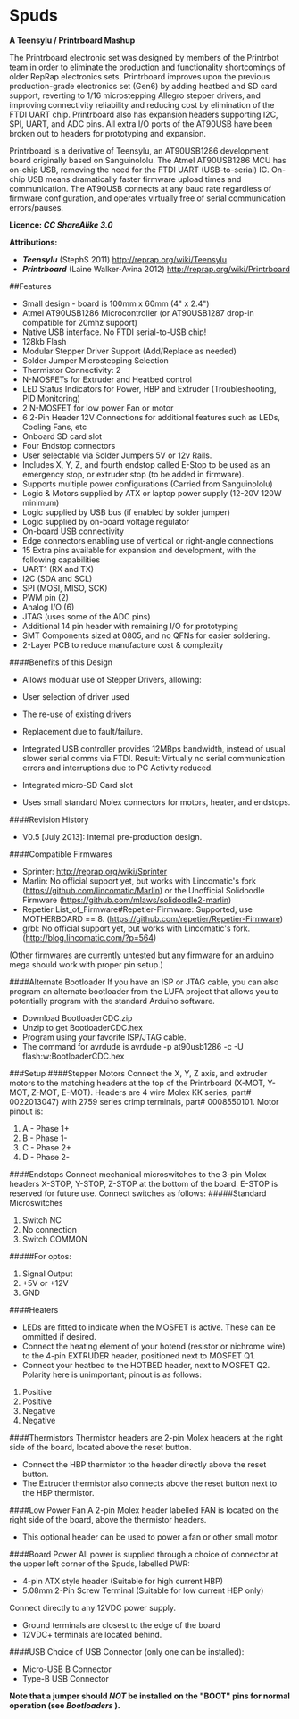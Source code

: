 Spuds
=====
**A Teensylu / Printrboard Mashup**

The Printrboard electronic set was designed by members of the Printrbot team in order to eliminate the production and functionality shortcomings of older RepRap electronics sets. Printrboard improves upon the previous production-grade electronics set (Gen6) by adding heatbed and SD card support, reverting to 1/16 microstepping Allegro stepper drivers, and improving connectivity reliability and reducing cost by elimination of the FTDI UART chip. Printrboard also has expansion headers supporting I2C, SPI, UART, and ADC pins. All extra I/O ports of the AT90USB have been broken out to headers for prototyping and expansion.

Printrboard is a derivative of Teensylu, an AT90USB1286 development board originally based on Sanguinololu. The Atmel AT90USB1286 MCU has on-chip USB, removing the need for the FTDI UART (USB-to-serial) IC. On-chip USB means dramatically faster firmware upload times and communication. The AT90USB connects at any baud rate regardless of firmware configuration, and operates virtually free of serial communication errors/pauses.

**Licence: _CC ShareAlike 3.0_**

**Attributions:**
* **_Teensylu_** (StephS 2011) http://reprap.org/wiki/Teensylu
* **_Printrboard_** (Laine Walker-Avina 2012) http://reprap.org/wiki/Printrboard

##Features
* Small design - board is 100mm x 60mm (4" x 2.4")
* Atmel AT90USB1286 Microcontroller (or AT90USB1287 drop-in compatible for 20mhz support)
 * Native USB interface. No FTDI serial-to-USB chip!
 * 128kb Flash
* Modular Stepper Driver Support (Add/Replace as needed)
* Solder Jumper Microstepping Selection
* Thermistor Connectivity: 2
* N-MOSFETs for Extruder and Heatbed control
 * LED Status Indicators for Power, HBP and Extruder (Troubleshooting, PID Monitoring)
* 2 N-MOSFET for low power Fan or motor
* 6 2-Pin Header 12V Connections for additional features such as LEDs, Cooling Fans, etc
* Onboard SD card slot
* Four Endstop connectors 
 * User selectable via Solder Jumpers 5V or 12v Rails.
 * Includes X, Y, Z, and fourth endstop called E-Stop to be used as an emergency stop, or extruder stop (to be added in firmware).
* Supports multiple power configurations (Carried from Sanguinololu)
 * Logic & Motors supplied by ATX or laptop power supply (12-20V 120W minimum)
 * Logic supplied by USB bus (if enabled by solder jumper)
 * Logic supplied by on-board voltage regulator
 * On-board USB connectivity
* Edge connectors enabling use of vertical or right-angle connections
* 15 Extra pins available for expansion and development, with the following capabilities
 * UART1 (RX and TX)
 * I2C (SDA and SCL)
 * SPI (MOSI, MISO, SCK)
 * PWM pin (2)
 * Analog I/O (6)
 * JTAG (uses some of the ADC pins)
 * Additional 14 pin header with remaining I/O for prototyping
 * SMT Components sized at 0805, and no QFNs for easier soldering.
 * 2-Layer PCB to reduce manufacture cost & complexity

####Benefits of this Design
* Allows modular use of Stepper Drivers, allowing:
 * User selection of driver used
 * The re-use of existing drivers
 * Replacement due to fault/failure.

* Integrated USB controller provides 12MBps bandwidth, instead of usual slower serial comms via FTDI. Result: Virtually no serial communication errors and interruptions due to PC Activity reduced.
* Integrated micro-SD Card slot
* Uses small standard Molex connectors for motors, heater, and endstops.

####Revision History
* V0.5 [July 2013]: Internal pre-production design.

####Compatible Firmwares
* Sprinter: http://reprap.org/wiki/Sprinter
* Marlin: No official support yet, but works with Lincomatic's fork (https://github.com/lincomatic/Marlin) or the Unofficial Solidoodle Firmware (https://github.com/mlaws/solidoodle2-marlin)
* Repetier List_of_Firmware#Repetier-Firmware: Supported, use MOTHERBOARD == 8. (https://github.com/repetier/Repetier-Firmware)
* grbl: No official support yet, but works with Lincomatic's fork. (http://blog.lincomatic.com/?p=564)

(Other firmwares are currently untested but any firmware for an arduino mega should work with proper pin setup.)

####Alternate Bootloader
If you have an ISP or JTAG cable, you can also program an alternate bootloader from the LUFA project that allows you to potentially program with the standard Arduino software.
* Download BootloaderCDC.zip
* Unzip to get BootloaderCDC.hex
* Program using your favorite ISP/JTAG cable.
 * The command for avrdude is avrdude -p at90usb1286 -c <your programmer here> -U flash:w:BootloaderCDC.hex

###Setup
####Stepper Motors
Connect the X, Y, Z axis, and extruder motors to the matching headers at the top of the Printrboard (X-MOT, Y-MOT, Z-MOT, E-MOT). Headers are 4 wire Molex KK series, part# 0022013047) with 2759 series crimp terminals, part# 0008550101. Motor pinout is:
1. A - Phase 1+
2. B - Phase 1-
3. C - Phase 2+
4. D - Phase 2-

####Endstops
Connect mechanical microswitches to the 3-pin Molex headers X-STOP, Y-STOP, Z-STOP at the bottom of the board. E-STOP is reserved for future use. Connect switches as follows:
#####Standard Microswitches
1. Switch NC
2. No connection
3. Switch COMMON

#####For optos:
1. Signal Output
2. +5V or +12V
3. GND

####Heaters
* LEDs are fitted to indicate when the MOSFET is active. These can be ommitted if desired. 
* Connect the heating element of your hotend (resistor or nichrome wire) to the 4-pin EXTRUDER header, positioned next to MOSFET Q1. 
* Connect your heatbed to the HOTBED header, next to MOSFET Q2. Polarity here is unimportant; pinout is as follows:

1. Positive
2. Positive
3. Negative
4. Negative

####Thermistors
Thermistor headers are 2-pin Molex headers at the right side of the board, located above the reset button.
* Connect the HBP thermistor to the header directly above the reset button. 
* The Extruder thermistor also connects above the reset button next to the HBP thermistor.

####Low Power Fan
A 2-pin Molex header labelled FAN is located on the right side of the board, above the thermistor headers. 
* This optional header can be used to power a fan or other small motor.

####Board Power
All power is supplied through a choice of connector at the upper left corner of the Spuds, labelled PWR:
* 4-pin ATX style header (Suitable for high current HBP)
* 5.08mm 2-Pin Screw Terminal (Suitable for low current HBP only)

Connect directly to any 12VDC power supply. 
* Ground terminals are closest to the edge of the board
* 12VDC+ terminals are located behind.

####USB
Choice of USB Connector (only one can be installed):
* Micro-USB B Connector
* Type-B USB Connector

**Note that a jumper should _NOT_ be installed on the "BOOT" pins for normal operation (see _Bootloaders_ ).**
